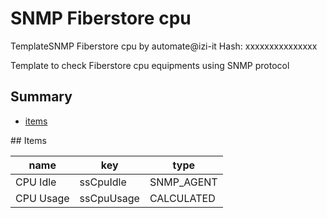 # SNMP Fiberstore cpu
TemplateSNMP Fiberstore cpu by automate@izi-it
Hash: xxxxxxxxxxxxxxx

Template to check Fiberstore cpu equipments using SNMP protocol
## Summary
* [items](#items)

<a name="items" />
## Items

| name | key | type |
| ------------- |------------- |------------- |
| CPU Idle | ssCpuIdle | SNMP_AGENT |
| CPU Usage | ssCpuUsage | CALCULATED |
